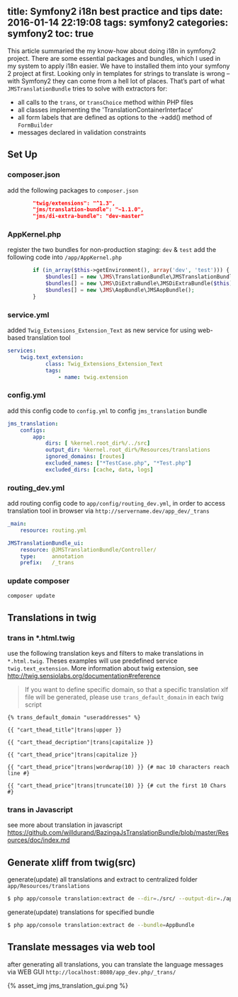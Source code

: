 title: Symfony2 i18n best practice and tips
date: 2016-01-14 22:19:08
tags: symfony2
categories: symfony2
toc: true
---

This article summaried the my know-how about doing i18n in symfony2 project. There are some essential packages and bundles, which I used in my system to apply i18n easier. We have to installed them into your symfony 2 project at first. Looking only in templates for strings to translate is wrong – with Symfony2 they can come from a hell lot of places. That’s part of what `JMSTranslationBundle` tries to solve with extractors for:

- all calls to the `trans`, or `transChoice` method within PHP files
- all classes implementing the 'TranslationContainerInterface'
- all form labels that are defined as options to the ->add() 
method of `FormBuilder`
- messages declared in validation constraints

## Set Up

### composer.json
add the following packages to `composer.json`
```json
        "twig/extensions": "^1.3",
        "jms/translation-bundle": "~1.1.0",
        "jms/di-extra-bundle": "dev-master"
```

### AppKernel.php
register the two bundles for non-production staging: `dev` & `test`
add the following code into `/app/AppKernel.php`

```php
        if (in_array($this->getEnvironment(), array('dev', 'test'))) {
            $bundles[] = new \JMS\TranslationBundle\JMSTranslationBundle();
            $bundles[] = new \JMS\DiExtraBundle\JMSDiExtraBundle($this);
            $bundles[] = new \JMS\AopBundle\JMSAopBundle();
        }
```

### service.yml
added `Twig_Extensions_Extension_Text` as new service for using web-based translation tool

```yml
services:
    twig.text_extension:
            class: Twig_Extensions_Extension_Text
            tags:
                - name: twig.extension
```

### config.yml
add this config code to `config.yml` to config `jms_translation` bundle

```yml
jms_translation:
    configs:
        app:
            dirs: [ %kernel.root_dir%/../src]
            output_dir: %kernel.root_dir%/Resources/translations
            ignored_domains: [routes]
            excluded_names: ["*TestCase.php", "*Test.php"]
            excluded_dirs: [cache, data, logs]
```

### routing_dev.yml
add routing config code to `app/config/routing_dev.yml`, in order to access translation tool in browser via `http://servername.dev/app_dev/_trans`

```yml
_main:
    resource: routing.yml

JMSTranslationBundle_ui:
    resource: @JMSTranslationBundle/Controller/
    type:     annotation
    prefix:   /_trans
```

### update composer
```bash
composer update
```

## Translations in twig

### trans in *.html.twig
use the following translation keys and filters to make translations in `*.html.twig`. Theses examples will use predefined service `twig.text_extension`. More information about twig extension, see http://twig.sensiolabs.org/documentation#reference

> If you want to define specific domain, so that a specific translation xlf file will be generated, please use `trans_default_domain` in each twig script

```twig
{% trans_default_domain "useraddresses" %}
```


```twig
{{ "cart_thead_title"|trans|upper }}
 
{{ "cart_thead_decription"|trans|capitalize }}

{{ "cart_thead_price"|trans|capitalize }}

{{ "cart_thead_price"|trans|wordwrap(10) }} {# mac 10 characters reach line #}

{{ "cart_thead_price"|trans|truncate(10) }} {# cut the first 10 Chars #}
```


### trans in Javascript

see more about translation in javascript https://github.com/willdurand/BazingaJsTranslationBundle/blob/master/Resources/doc/index.md

## Generate xliff from twig(src)
generate(update) all translations and extract to centralized folder `app/Resources/translations`

```bash
$ php app/console translation:extract de --dir=./src/ --output-dir=./app/Resources/translations
```

generate(update) translations for specified bundle

```bash
$ php app/console translation:extract de --bundle=AppBundle
```


## Translate messages via web tool
after generating all translations, you can translate the language messages via WEB GUI `http://localhost:8080/app_dev.php/_trans/`

{% asset_img jms_translation_gui.png %}
